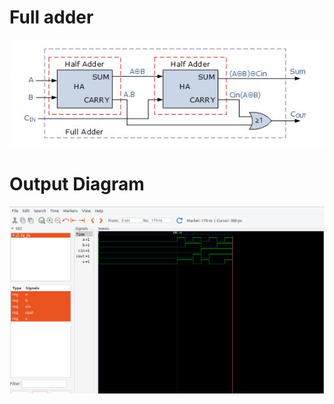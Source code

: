 <h1>Full adder </h1>
<img src="./fa_bd.jpg" alt="full adder using vhdl">
<h1>Output Diagram </h1>
<img src="./ss.png" alt="full adder using vhdl">
